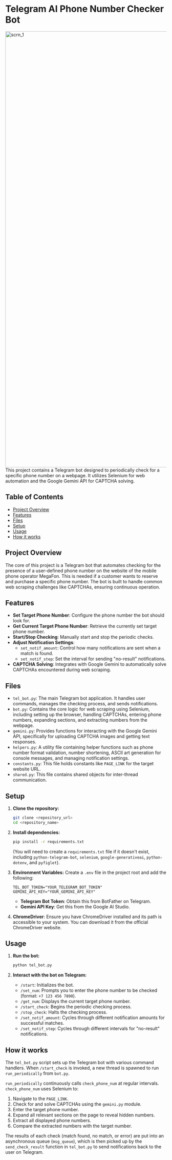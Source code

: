 # Telegram AI Phone Number Checker Bot
<img width="1361" alt="scrn_1" src="https://github.com/user-attachments/assets/bda63c10-e0b8-4c19-9fee-6b9120fbbed9" />
This project contains a Telegram bot designed to periodically check for a specific phone number on a webpage. It utilizes Selenium for web automation and the Google Gemini API for CAPTCHA solving.

## Table of Contents

- [Project Overview](#project-overview)
- [Features](#features)
- [Files](#files)
- [Setup](#setup)
- [Usage](#usage)
- [How it works](#how-it-works)

## Project Overview

The core of this project is a Telegram bot that automates checking for the presence of a user-defined phone number on the website of the mobile phone operator MegaFon. This is needed if a customer wants to reserve and purchase a specific phone number. 
The bot is built to handle common web scraping challenges like CAPTCHAs, ensuring continuous operation.

## Features

- **Set Target Phone Number**: Configure the phone number the bot should look for.
- **Get Current Target Phone Number**: Retrieve the currently set target phone number.
- **Start/Stop Checking**: Manually start and stop the periodic checks.
- **Adjust Notification Settings**:
    - `set_notif_amount`: Control how many notifications are sent when a match is found.
    - `set_notif_step`: Set the interval for sending "no-result" notifications.
- **CAPTCHA Solving**: Integrates with Google Gemini to automatically solve CAPTCHAs encountered during web scraping.

## Files

- `tel_bot.py`: The main Telegram bot application. It handles user commands, manages the checking process, and sends notifications.
- `bot.py`: Contains the core logic for web scraping using Selenium, including setting up the browser, handling CAPTCHAs, entering phone numbers, expanding sections, and extracting numbers from the webpage.
- `gemini.py`: Provides functions for interacting with the Google Gemini API, specifically for uploading CAPTCHA images and getting text responses.
- `helpers.py`: A utility file containing helper functions such as phone number format validation, number shortening, ASCII art generation for console messages, and managing notification settings.
- `constants.py`: This file holds constants like `PAGE_LINK` for the target website URL.
- `shared.py`: This file contains shared objects for inter-thread communication.

## Setup

1.  **Clone the repository:**
    ```bash
    git clone <repository_url>
    cd <repository_name>
    ```

2.  **Install dependencies:**
    ```bash
    pip install -r requirements.txt
    ```
    (You will need to create a `requirements.txt` file if it doesn't exist, including `python-telegram-bot`, `selenium`, `google-generativeai`, `python-dotenv`, and `pyfiglet`).

3.  **Environment Variables:**
    Create a `.env` file in the project root and add the following:
    ```
    TEL_BOT_TOKEN="YOUR_TELEGRAM_BOT_TOKEN"
    GEMINI_API_KEY="YOUR_GEMINI_API_KEY"
    ```
    * **Telegram Bot Token**: Obtain this from BotFather on Telegram.
    * **Gemini API Key**: Get this from the Google AI Studio.

4.  **ChromeDriver**: Ensure you have ChromeDriver installed and its path is accessible to your system. You can download it from the official ChromeDriver website.

## Usage

1.  **Run the bot:**
    ```bash
    python tel_bot.py
    ```

2.  **Interact with the bot on Telegram:**

    * `/start`: Initializes the bot.
    * `/set_num`: Prompts you to enter the phone number to be checked (format: `+7 123 456 7890`).
    * `/get_num`: Displays the current target phone number.
    * `/start_check`: Begins the periodic checking process.
    * `/stop_check`: Halts the checking process.
    * `/set_notif_amount`: Cycles through different notification amounts for successful matches.
    * `/set_notif_step`: Cycles through different intervals for "no-result" notifications.

## How it works

The `tel_bot.py` script sets up the Telegram bot with various command handlers. When `/start_check` is invoked, a new thread is spawned to run `run_periodically` from `bot.py`.

`run_periodically` continuously calls `check_phone_num` at regular intervals. `check_phone_num` uses Selenium to:
1.  Navigate to the `PAGE_LINK`.
2.  Check for and solve CAPTCHAs using the `gemini.py` module.
3.  Enter the target phone number.
4.  Expand all relevant sections on the page to reveal hidden numbers.
5.  Extract all displayed phone numbers.
6.  Compare the extracted numbers with the target number.

The results of each check (match found, no match, or error) are put into an asynchronous queue (`msg_queue`), which is then picked up by the `send_check_result` function in `tel_bot.py` to send notifications back to the user on Telegram.
